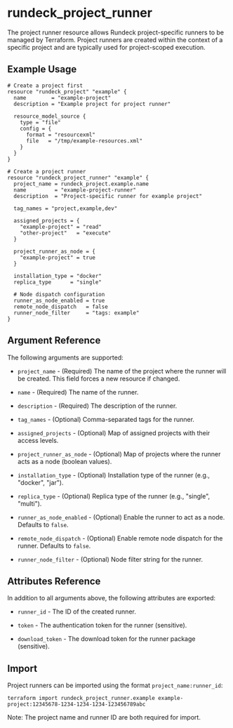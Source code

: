 # rundeck_project_runner

The project runner resource allows Rundeck project-specific runners to be managed by Terraform. Project runners are created within the context of a specific project and are typically used for project-scoped execution.

## Example Usage

```hcl
# Create a project first
resource "rundeck_project" "example" {
  name        = "example-project"
  description = "Example project for project runner"

  resource_model_source {
    type = "file"
    config = {
      format = "resourcexml"
      file   = "/tmp/example-resources.xml"
    }
  }
}

# Create a project runner
resource "rundeck_project_runner" "example" {
  project_name = rundeck_project.example.name
  name         = "example-project-runner"
  description  = "Project-specific runner for example project"
  
  tag_names = "project,example,dev"
  
  assigned_projects = {
    "example-project" = "read"
    "other-project"   = "execute"
  }
  
  project_runner_as_node = {
    "example-project" = true
  }
  
  installation_type = "docker"
  replica_type      = "single"
  
  # Node dispatch configuration
  runner_as_node_enabled = true
  remote_node_dispatch   = false
  runner_node_filter     = "tags: example"
}
```

## Argument Reference

The following arguments are supported:

* `project_name` - (Required) The name of the project where the runner will be created. This field forces a new resource if changed.

* `name` - (Required) The name of the runner.

* `description` - (Required) The description of the runner.

* `tag_names` - (Optional) Comma-separated tags for the runner.

* `assigned_projects` - (Optional) Map of assigned projects with their access levels.

* `project_runner_as_node` - (Optional) Map of projects where the runner acts as a node (boolean values).

* `installation_type` - (Optional) Installation type of the runner (e.g., "docker", "jar").

* `replica_type` - (Optional) Replica type of the runner (e.g., "single", "multi").

* `runner_as_node_enabled` - (Optional) Enable the runner to act as a node. Defaults to `false`.

* `remote_node_dispatch` - (Optional) Enable remote node dispatch for the runner. Defaults to `false`.

* `runner_node_filter` - (Optional) Node filter string for the runner.

## Attributes Reference

In addition to all arguments above, the following attributes are exported:

* `runner_id` - The ID of the created runner.

* `token` - The authentication token for the runner (sensitive).

* `download_token` - The download token for the runner package (sensitive).

## Import

Project runners can be imported using the format `project_name:runner_id`:

```
terraform import rundeck_project_runner.example example-project:12345678-1234-1234-1234-123456789abc
```

Note: The project name and runner ID are both required for import.

